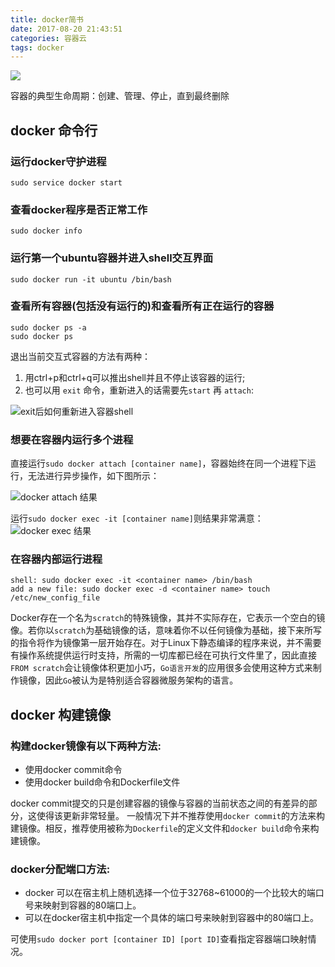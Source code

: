 ```yaml
---
title: docker简书
date: 2017-08-20 21:43:51
categories: 容器云
tags: docker
---
```

![](http://p158wkz8m.bkt.clouddn.com/docker2.png)


容器的典型生命周期：创建、管理、停止，直到最终删除
<escape><!-- more --></escape>
## docker 命令行

### 运行docker守护进程

```
sudo service docker start
```
### 查看docker程序是否正常工作

```
sudo docker info 
```
### 运行第一个ubuntu容器并进入shell交互界面

```
sudo docker run -it ubuntu /bin/bash
```
### 查看所有容器(包括没有运行的)和查看所有正在运行的容器

```
sudo docker ps -a 
sudo docker ps
```
退出当前交互式容器的方法有两种：

1.  用ctrl+p和ctrl+q可以推出shell并且不停止该容器的运行;
2.  也可以用 `exit` 命令，重新进入的话需要先`start` 再 `attach`:

![exit后如何重新进入容器shell](http://p158wkz8m.bkt.clouddn.com/start_attach.png "exit后如何重新进入容器shell")

### 想要在容器内运行多个进程

直接运行`sudo docker attach [container name]`，容器始终在同一个进程下运行，无法进行异步操作，如下图所示：

![docker attach 结果](http://p158wkz8m.bkt.clouddn.com/dockerattach.png "docker attach 结果")

运行`sudo docker exec -it [container name]`则结果非常满意：![docker exec 结果](http://p158wkz8m.bkt.clouddn.com/dockerexec.png "docker exec 结果")

### 在容器内部运行进程

```
shell: sudo docker exec -it <container name> /bin/bash
add a new file: sudo docker exec -d <container name> touch /etc/new_config_file 
```
Docker存在一个名为`scratch`的特殊镜像，其并不实际存在，它表示一个空白的镜像。若你以`scratch`为基础镜像的话，意味着你不以任何镜像为基础，接下来所写的指令将作为镜像第一层开始存在。对于Linux下静态编译的程序来说，并不需要有操作系统提供运行时支持，所需的一切库都已经在可执行文件里了，因此直接`FROM scratch`会让镜像体积更加小巧，`Go语言开发`的应用很多会使用这种方式来制作镜像，因此`Go`被认为是特别适合容器微服务架构的语言。

## docker 构建镜像
### 构建docker镜像有以下两种方法:

*  使用docker commit命令
*  使用docker build命令和Dockerfile文件

docker commit提交的只是创建容器的镜像与容器的当前状态之间的有差异的部分，这使得该更新非常轻量。
一般情况下并不推荐使用`docker commit`的方法来构建镜像。相反，推荐使用被称为`Dockerfile`的定义文件和`docker build`命令来构建镜像。

### docker分配端口方法:

*  docker 可以在宿主机上随机选择一个位于32768~61000的一个比较大的端口号来映射到容器的80端口上。
*  可以在docker宿主机中指定一个具体的端口号来映射到容器中的80端口上。

可使用`sudo docker port [container ID] [port ID]`查看指定容器端口映射情况。

